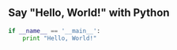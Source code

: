 ## Say "Hello, World!" with Python

```python
if __name__ == '__main__':
    print "Hello, World!"
```
